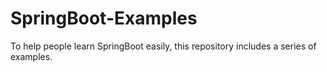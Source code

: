 # SpringBoot-Examples
To help people learn SpringBoot easily, this repository includes a series of examples. 

